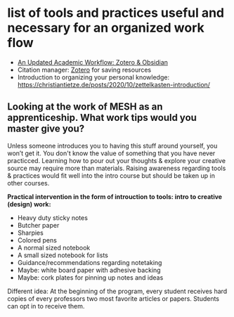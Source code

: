# list of tools and practices useful and necessary for an organized work flow

- [An Updated Academic Workflow: Zotero & Obsidian](https://medium.com/@alexandraphelan/an-updated-academic-workflow-zotero-obsidian-cffef080addd)
- Citation manager: [Zotero](https://www.zotero.org/) for saving resources
- Introduction to organizing your personal knowledge: https://christiantietze.de/posts/2020/10/zettelkasten-introduction/

## Looking at the work of MESH as an apprenticeship. What work tips would you master give you? 
Unless someone introduces you to having this stuff around yourself, you won’t get it. You don't know the value of something that you have never practicced. Learning how to pour out your thoughts & explore your creative source may require more than materials. Raising awareness regarding tools & practices would fit well into the intro course but should be taken up in other courses. 


**Practical intervention in the form of introuction to tools: intro to creative (design) work:**

- Heavy duty sticky notes
- Butcher paper 
- Sharpies
- Colored pens
- A normal sized notebook
- A small sized notebook for lists
- Guidance/recommendations regarding notetaking
- Maybe: white board paper with adhesive backing
- Maybe: cork plates for pinning up notes and ideas

Different idea: At the beginning of the program, every student receives hard copies of every professors two most favorite articles or papers. Students can opt in to receive them. 


